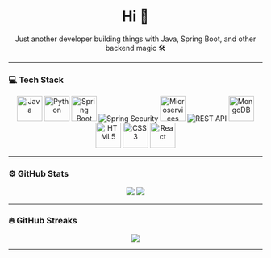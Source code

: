 <!-- Anonymous Dev Profile -->

<h1 align="center">Hi 👋</h1>
<p align="center">Just another developer building things with Java, Spring Boot, and other backend magic 🛠️</p>

---

### 💻 Tech Stack

<p align="center">
  <!-- Java -->
  <img src="https://cdn.jsdelivr.net/gh/devicons/devicon/icons/java/java-original.svg" alt="Java" width="50" height="50"/>
  <!-- Python -->
  <img src="https://cdn.jsdelivr.net/gh/devicons/devicon/icons/python/python-original.svg" alt="Python" width="50" height="50"/>
  <!-- Spring Boot -->
  <img src="https://cdn.jsdelivr.net/gh/devicons/devicon/icons/spring/spring-original.svg" alt="Spring Boot" width="50" height="50"/>
  <!-- Spring Security -->
  <img src="https://img.shields.io/badge/Spring%20Security-6DB33F?style=for-the-badge&logo=springsecurity&logoColor=white" alt="Spring Security"/>
 <!-- Microservices -->
  <img src="https://img.icons8.com/ios/50/services--v1.png" alt="Microservices" width="50" height="50"/>
 <!-- REST API -->
  <img src="https://img.shields.io/badge/REST%20API-02569B?style=for-the-badge&logo=fastapi&logoColor=white" alt="REST API"/>
  <!-- MongoDB -->
  <img src="https://cdn.jsdelivr.net/gh/devicons/devicon/icons/mongodb/mongodb-original.svg" alt="MongoDB" width="50" height="50"/>
  <!-- HTML -->
  <img src="https://cdn.jsdelivr.net/gh/devicons/devicon/icons/html5/html5-original.svg" alt="HTML5" width="50" height="50"/>
  <!-- CSS -->
  <img src="https://cdn.jsdelivr.net/gh/devicons/devicon/icons/css3/css3-original.svg" alt="CSS3" width="50" height="50"/>
  <!-- React -->
  <img src="https://cdn.jsdelivr.net/gh/devicons/devicon/icons/react/react-original.svg" alt="React" width="50" height="50"/>
</p>

---

### ⚙️ GitHub Stats

<p align="center">
  <img src="https://github-readme-stats.vercel.app/api?username=AmbarMishra973&show_icons=true&theme=github_dark" />
  <img src="https://github-readme-stats.vercel.app/api/top-langs/?username=AmbarMishra973&layout=compact&theme=github_dark" />
</p>

---

### 🔥 GitHub Streaks

<p align="center">
  <img src="https://streak-stats.demolab.com/?user=AmbarMishra973&theme=github-dark&hide_border=true" />
</p>



---

<!-- Keep it clean and minimal -->
